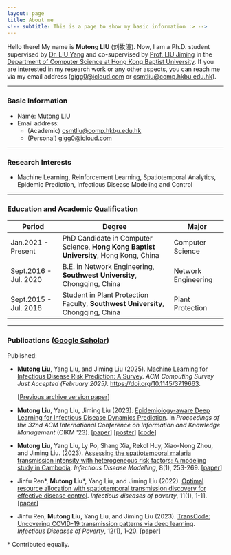 ```yaml
---
layout: page
title: About me
<!-- subtitle: This is a page to show my basic information :> -->
---
```


Hello there! My name is **Mutong LIU** (刘牧潼). Now, I am a Ph.D. student supervised by [Dr. LIU Yang](https://www.comp.hkbu.edu.hk/v1/?page=profile&id=csygliu) and co-supervised by [Prof. LIU Jiming](https://www.comp.hkbu.edu.hk/v1/?page=profile&id=jiming) in the [Department of Computer Science at Hong Kong Baptist University](https://www.comp.hkbu.edu.hk/v1/). If you are interested in my research work or any other aspects, you can reach me via my email address (<a href="mailto:gigg0@icloud.com">gigg0@icloud.com</a> or  <a href="mailto:csmtliu@comp.hkbu.edu.hk">csmtliu@comp.hkbu.edu.hk</a>).

------



### Basic Information

- Name: Mutong LIU
- Email address:
  - (Academic) <a href="mailto:csmtliu@comp.hkbu.edu.hk">csmtliu@comp.hkbu.edu.hk</a>
  - (Personal) <a href="mailto:gigg0@icloud.com">gigg0@icloud.com</a>

------



### Research Interests

- Machine Learning, Reinforcement Learning, Spatiotemporal Analytics, Epidemic Prediction, Infectious Disease Modeling and Control

------



### Education and Academic Qualification

| Period                | Degree                                                       | Major               |
| --------------------- | ------------------------------------------------------------ | ------------------- |
| Jan.2021 - Present    | PhD Candidate in Computer Science, **Hong Kong Baptist University**, Hong Kong, China | Computer Science    |
| Sept.2016 - Jul. 2020 | B.E. in Network Engineering, **Southwest University**, Chongqing, China | Network Engineering |
| Sept.2015 - Jul. 2016 | Student in Plant Protection Faculty, **Southwest University**, Chongqing, China | Plant Protection    |

------



### Publications ([Google Scholar](https://scholar.google.com/citations?user=erU2odMAAAAJ&hl=en))

Published:

- **Mutong Liu**, Yang Liu, and Jiming Liu (2025). [Machine Learning for Infectious Disease Risk Prediction: A Survey](https://dl.acm.org/doi/10.1145/3719663). *ACM Computing Survey Just Accepted (February 2025)*. https://doi.org/10.1145/3719663.

  [[Previous archive version paper](./papers/2023-Machine-Archive.pdf)]

- **Mutong Liu**, Yang Liu, Jiming Liu (2023).  [Epidemiology-aware Deep Learning for Infectious Disease Dynamics Prediction](https://dl.acm.org/doi/10.1145/3583780.3615139). In *Proceedings of the 32nd ACM International Conference on Information and Knowledge Management* (CIKM '23). [[paper](./papers/2023-Epidemiology-CIKM-Short.pdf)]&nbsp;[[poster](./posters/2023-Epidemiology-CIKM-Short-poster.pdf)]&nbsp;[[code](https://github.com/gigg1/CIKM2023EpiDL)]

- **Mutong Liu**, Yang Liu, Ly Po, Shang Xia, Rekol Huy, Xiao-Nong Zhou, and Jiming Liu. (2023). [Assessing the spatiotemporal malaria transmission intensity with heterogeneous risk factors: A modeling study in Cambodia](https://www.sciencedirect.com/science/article/pii/S2468042723000064). *Infectious Disease Modelling*, 8(1), 253-269. [[paper](./papers/2023-Assessing-IDM.pdf)]

- Jinfu Ren\*, **Mutong Liu**\*, Yang Liu, and Jiming Liu (2022). [Optimal resource allocation with spatiotemporal transmission discovery for effective disease control](https://pubmed.ncbi.nlm.nih.gov/35331329/). *Infectious diseases of poverty*, 11(1), 1-11. [[paper](./papers/2022-Optimal-IDP.pdf)]

- Jinfu Ren, **Mutong Liu**, Yang Liu, and Jiming Liu (2023). [TransCode: Uncovering COVID-19 transmission patterns via deep learning](https://idpjournal.biomedcentral.com/articles/10.1186/s40249-023-01052-9). *Infectious Diseases of Poverty*, 12(1), 1-20. [[paper](./papers/2023-TransCode-IDP.pdf)]

\* Contributed equally.